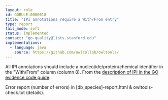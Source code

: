 ```yaml
---
layout: rule
id: GORULE:0000018
title: "IPI annotations require a With/From entry"
type: report
fail_mode: soft
status: implemented
contact: "go-quality@lists.stanford.edu"
implementations: 
  - language: java
    source: https://github.com/owlcollab/owltools/
---
```

All IPI annotations should include a nucleotide/protein/chemical
identifier in the "With/From" column (column 8). From the [description
of IPI in the GO evidence code guide](http://wiki.geneontology.org/index.php/Inferred_from_Physical_Interaction_(IPI)):

Error report (number of errors) in [db_species]-report.html & owltools-check.txt (details).
